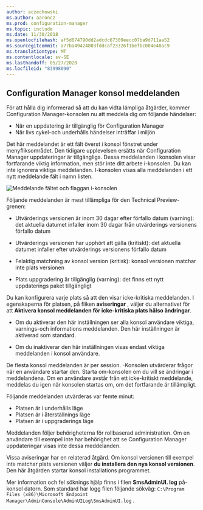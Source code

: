 ```yaml
---
author: aczechowski
ms.author: aaroncz
ms.prod: configuration-manager
ms.topic: include
ms.date: 11/30/2018
ms.openlocfilehash: af5d074790dd2adcdc67309eecc07ba9d711aa52
ms.sourcegitcommit: a77ba49424803fddcaf23326f1befbc004e48ac9
ms.translationtype: MT
ms.contentlocale: sv-SE
ms.lasthandoff: 05/27/2020
ms.locfileid: "83998090"
---
```

## <a name="configuration-manager-console-notifications"></a><a name="bkmk_notify"></a>Configuration Manager konsol meddelanden
<!--1318035-->
För att hålla dig informerad så att du kan vidta lämpliga åtgärder, kommer Configuration Manager-konsolen nu att meddela dig om följande händelser:
- När en uppdatering är tillgänglig för Configuration Manager
- När livs cykel-och underhålls händelser inträffar i miljön

Det här meddelandet är ett fält överst i konsol fönstret under menyfliksområdet. Den tidigare upplevelsen ersätts när Configuration Manager uppdateringar är tillgängliga. Dessa meddelanden i konsolen visar fortfarande viktig information, men stör inte ditt arbete i-konsolen. Du kan inte ignorera viktiga meddelanden. I-konsolen visas alla meddelanden i ett nytt meddelande fält i namn listen. 

![Meddelande fältet och flaggan i-konsolen](../../media/1318035-notify-eval-version-expired.png)

Följande meddelanden är mest tillämpliga för den Technical Preview-grenen:  

- Utvärderings versionen är inom 30 dagar efter förfallo datum (varning): det aktuella datumet infaller inom 30 dagar från utvärderings versionens förfallo datum  

- Utvärderings versionen har upphört att gälla (kritiskt): det aktuella datumet infaller efter utvärderings versionens förfallo datum  

- Felaktig matchning av konsol version (kritisk): konsol versionen matchar inte plats versionen  

- Plats uppgradering är tillgänglig (varning): det finns ett nytt uppdaterings paket tillgängligt  


Du kan konfigurera varje plats så att den visar icke-kritiska meddelanden. I egenskaperna för platsen, på fliken **aviseringar** , väljer du alternativet för att **Aktivera konsol meddelanden för icke-kritiska plats hälso ändringar**. 

- Om du aktiverar den här inställningen ser alla konsol användare viktiga, varnings-och informations meddelanden. Den här inställningen är aktiverad som standard.  

- Om du inaktiverar den här inställningen visas endast viktiga meddelanden i konsol användare.  

De flesta konsol meddelanden är per session. -Konsolen utvärderar frågor när en användare startar den. Starta om-konsolen om du vill se ändringar i meddelandena. Om en användare avstår från ett icke-kritiskt meddelande, meddelas du igen när konsolen startas om, om det fortfarande är tillämpligt. 

Följande meddelanden utvärderas var femte minut:
- Platsen är i underhålls läge  
- Platsen är i återställnings läge  
- Platsen är i uppgraderings läge  

Meddelanden följer behörigheterna för rollbaserad administration. Om en användare till exempel inte har behörighet att se Configuration Manager uppdateringar visas inte dessa meddelanden.

Vissa aviseringar har en relaterad åtgärd. Om konsol versionen till exempel inte matchar plats versionen väljer **du installera den nya konsol versionen**. Den här åtgärden startar konsol installations programmet. 

Mer information och fel söknings hjälp finns i filen **SmsAdminUI. log** på-konsol datorn. Som standard har logg filen följande sökväg: `C:\Program Files (x86)\Microsoft Endpoint Manager\AdminConsole\AdminUILog\SmsAdminUI.log` .

